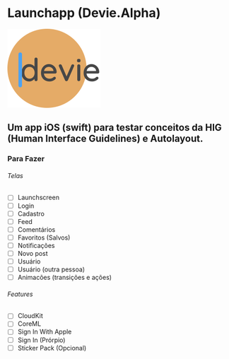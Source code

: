 # Launchapp (Devie.Alpha)

<img alt="Devie" src="./launchapp/Assets.xcassets/Image-1.imageset/Group 2.png" height="179" width="211">

## Um app iOS (swift) para testar conceitos da HIG (Human Interface Guidelines) e Autolayout.

### Para Fazer
###### Telas
- [ ] Launchscreen
- [ ] Login
- [ ] Cadastro
- [ ] Feed
- [ ] Comentários
- [ ] Favoritos (Salvos)
- [ ] Notificações
- [ ] Novo post
- [ ] Usuário
- [ ] Usuário (outra pessoa)
- [ ] Animacões (transições e ações)

###### Features
- [ ] CloudKit
- [ ] CoreML
- [ ] Sign In With Apple
- [ ] Sign In (Prórpio)
- [ ] Sticker Pack (Opcional)

